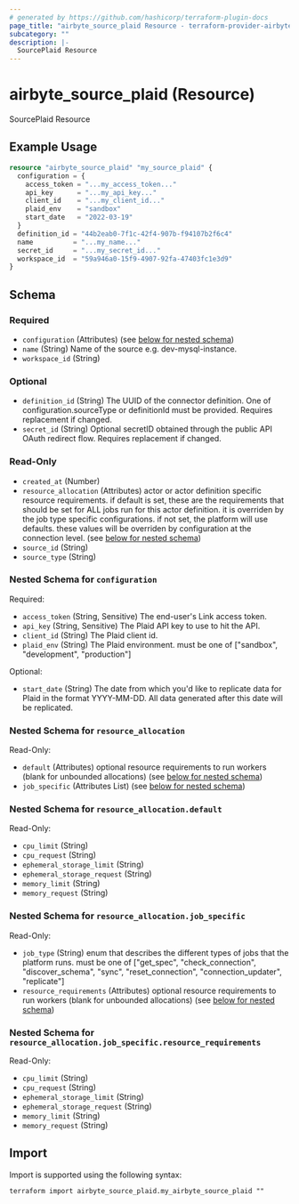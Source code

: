 ```yaml
---
# generated by https://github.com/hashicorp/terraform-plugin-docs
page_title: "airbyte_source_plaid Resource - terraform-provider-airbyte"
subcategory: ""
description: |-
  SourcePlaid Resource
---
```


# airbyte_source_plaid (Resource)

SourcePlaid Resource

## Example Usage

```terraform
resource "airbyte_source_plaid" "my_source_plaid" {
  configuration = {
    access_token = "...my_access_token..."
    api_key      = "...my_api_key..."
    client_id    = "...my_client_id..."
    plaid_env    = "sandbox"
    start_date   = "2022-03-19"
  }
  definition_id = "44b2eab0-7f1c-42f4-907b-f94107b2f6c4"
  name          = "...my_name..."
  secret_id     = "...my_secret_id..."
  workspace_id  = "59a946a0-15f9-4907-92fa-47403fc1e3d9"
}
```

<!-- schema generated by tfplugindocs -->
## Schema

### Required

- `configuration` (Attributes) (see [below for nested schema](#nestedatt--configuration))
- `name` (String) Name of the source e.g. dev-mysql-instance.
- `workspace_id` (String)

### Optional

- `definition_id` (String) The UUID of the connector definition. One of configuration.sourceType or definitionId must be provided. Requires replacement if changed.
- `secret_id` (String) Optional secretID obtained through the public API OAuth redirect flow. Requires replacement if changed.

### Read-Only

- `created_at` (Number)
- `resource_allocation` (Attributes) actor or actor definition specific resource requirements. if default is set, these are the requirements that should be set for ALL jobs run for this actor definition. it is overriden by the job type specific configurations. if not set, the platform will use defaults. these values will be overriden by configuration at the connection level. (see [below for nested schema](#nestedatt--resource_allocation))
- `source_id` (String)
- `source_type` (String)

<a id="nestedatt--configuration"></a>
### Nested Schema for `configuration`

Required:

- `access_token` (String, Sensitive) The end-user's Link access token.
- `api_key` (String, Sensitive) The Plaid API key to use to hit the API.
- `client_id` (String) The Plaid client id.
- `plaid_env` (String) The Plaid environment. must be one of ["sandbox", "development", "production"]

Optional:

- `start_date` (String) The date from which you'd like to replicate data for Plaid in the format YYYY-MM-DD. All data generated after this date will be replicated.


<a id="nestedatt--resource_allocation"></a>
### Nested Schema for `resource_allocation`

Read-Only:

- `default` (Attributes) optional resource requirements to run workers (blank for unbounded allocations) (see [below for nested schema](#nestedatt--resource_allocation--default))
- `job_specific` (Attributes List) (see [below for nested schema](#nestedatt--resource_allocation--job_specific))

<a id="nestedatt--resource_allocation--default"></a>
### Nested Schema for `resource_allocation.default`

Read-Only:

- `cpu_limit` (String)
- `cpu_request` (String)
- `ephemeral_storage_limit` (String)
- `ephemeral_storage_request` (String)
- `memory_limit` (String)
- `memory_request` (String)


<a id="nestedatt--resource_allocation--job_specific"></a>
### Nested Schema for `resource_allocation.job_specific`

Read-Only:

- `job_type` (String) enum that describes the different types of jobs that the platform runs. must be one of ["get_spec", "check_connection", "discover_schema", "sync", "reset_connection", "connection_updater", "replicate"]
- `resource_requirements` (Attributes) optional resource requirements to run workers (blank for unbounded allocations) (see [below for nested schema](#nestedatt--resource_allocation--job_specific--resource_requirements))

<a id="nestedatt--resource_allocation--job_specific--resource_requirements"></a>
### Nested Schema for `resource_allocation.job_specific.resource_requirements`

Read-Only:

- `cpu_limit` (String)
- `cpu_request` (String)
- `ephemeral_storage_limit` (String)
- `ephemeral_storage_request` (String)
- `memory_limit` (String)
- `memory_request` (String)

## Import

Import is supported using the following syntax:

```shell
terraform import airbyte_source_plaid.my_airbyte_source_plaid ""
```
